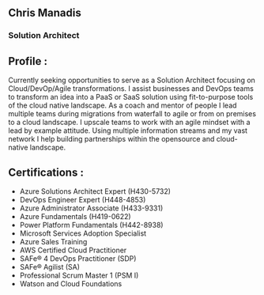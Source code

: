 ## Chris Manadis
### Solution Architect

## Profile :
Currently seeking opportunities to serve as a Solution Architect focusing on Cloud/DevOp/Agile transformations. I assist businesses and DevOps teams to transform an idea into a PaaS or SaaS solution using fit-to-purpose tools of the cloud native landscape. As a coach and mentor of people I lead multiple teams during migrations from waterfall to agile or from on premises to a cloud landscape. I upscale teams to work with an agile mindset with a lead by example attitude. Using multiple information streams and my vast network I help building partnerships within the opensource and cloud-native landscape.


## Certifications :
- Azure Solutions Architect Expert (H430-5732)
- DevOps Engineer Expert (H448-4853)
- Azure Administrator Associate (H433-9331)
- Azure Fundamentals (H419-0622)
- Power Platform Fundamentals (H442-8938)
- Microsoft Services Adoption Specialist
- Azure Sales Training 
- AWS Certified Cloud Practitioner
- SAFe® 4 DevOps Practitioner (SDP)
- SAFe® Agilist (SA)
- Professional Scrum Master 1 (PSM I)
- Watson and Cloud Foundations


<!--
**phantomboy/phantomboy** is a ✨ _special_ ✨ repository because its `README.md` (this file) appears on your GitHub profile.

Here are some ideas to get you started:
	
- 🔭 I’m currently working on ...
- 🌱 I’m currently learning ...
- 👯 I’m looking to collaborate on ...
- 🤔 I’m looking for help with ...
- 💬 Ask me about ...
- 📫 How to reach me: ...
- 😄 Pronouns: ...
- ⚡ Fun fact: ...
-->
